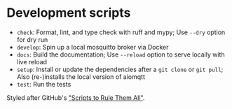 # Development scripts

- `check`: Format, lint, and type check with ruff and mypy; Use `--dry` option for dry run
- `develop`: Spin up a local mosquitto broker via Docker
- `docs`: Build the documentation; Use `--reload` option to serve locally with live reload
- `setup`: Install or update the dependencies after a `git clone` or `git pull`; Also (re-)installs the local version of aiomqtt
- `test`: Run the tests

Styled after GitHub's ["Scripts to Rule Them All"](https://github.com/github/scripts-to-rule-them-all).
